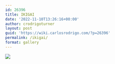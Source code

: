 ```yaml
---
id: 26396
title: IKIGAI
date: '2022-11-10T13:26:16+00:00'
author: crodrigoturner
layout: post
guid: 'https://wiki.carlosrodrigo.com/?p=26396'
permalink: /ikigai/
format: gallery
---
```


![](https://wiki.carlosrodrigo.com/wp-content/uploads/Captura-de-pantalla-2022-11-10-142553-250x248.png)
